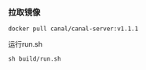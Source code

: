### 拉取镜像

```shell
docker pull canal/canal-server:v1.1.1
```

运行run.sh
```shell
sh build/run.sh
```
